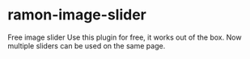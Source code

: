# ramon-image-slider
Free image slider
Use this plugin for free, it works out of the box.
Now multiple sliders can be used on the same page.
